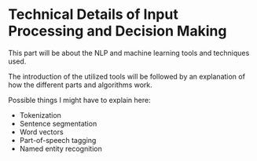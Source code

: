 Technical Details of Input Processing and Decision Making
=========================================================

This part will be about the NLP and machine learning tools and techniques used.

The introduction of the utilized tools will be followed by an explanation of how the different parts and algorithms work.

Possible things I might have to explain here:

-	Tokenization
-	Sentence segmentation
-	Word vectors
-	Part-of-speech tagging
-	Named entity recognition
